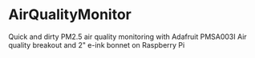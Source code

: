 # AirQualityMonitor

Quick and dirty PM2.5 air quality monitoring with Adafruit PMSA003I Air quality breakout and 2" e-ink bonnet on Raspberry Pi
